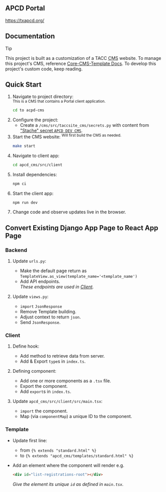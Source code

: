## APCD Portal

https://txapcd.org/

## Documentation

> [!TIP]
> This project is built as a customization of a TACC <abbr title="Content Management System">CMS</abbr> website. To manage this project's CMS, reference [Core-CMS-Template Docs][core-cms-template-docs]. To develop this project's custom code, keep reading.

## Quick Start

1. Navigate to project directory:\
    <sup>This is a CMS that contains a Portal client application.</sup>
    ```sh
    cd to acpd-cms
    ```
2. Configure the project:
    - Create a `/cms/src/taccsite_cms/secrets.py` with content from ["Stache" secret `APCD DEV CMS`](https://stache.utexas.edu/entry/c6a600467c02fcf0c902c229bd145118).
3. Start the CMS website:
    <sup>Will first build the CMS as needed.</sup>
    ```sh
    make start
    ```
4. Navigate to client app:
    ```sh
    cd apcd_cms/src/client
    ```
5. Install dependencies:
    ```sh
    npm ci
    ```
6. Start the client app:
    ```sh
    npm run dev
    ```
7. Change code and observe updates live in the browser.


## Convert Existing Django App Page to React App Page

### Backend

1. Update `urls.py`:
   - Make the default page return as\
       `TemplateView.as_view(template_name='<template_name')`
   - Add API endpoints.\
       _These endpoints are used in [Client](#client)._

2. Update `views.py`:
   - `import` `JsonResponse`
   - Remove Template building.
   - Adjust context to return `json`.
   - Send `JsonResponse`.


### Client

1. Define hook:
    - Add method to retrieve data from server.
	- Add & Export `type`s in `index.ts`.

2. Defining component:
    - Add one or more components as a `.tsx` file.
    - Export the component.
	- Add `export`s in `index.ts`.

3. Update `apcd_cms/src/client/src/main.tsx`:
    - `import` the component.
    - Map (via `componentMap`) a unique ID to the component.
	

### Template

- Update first line:
    - from `{% extends "standard.html" %}`
    - to `{% extends "apcd_cms/templates/standard.html" %}`
- Add an element where the component will render e.g.
   ```html
   <div id="list-registrations-root"></div>
   ```

   _Give the element its unique `id` as defined in `main.tsx`._




<!-- Link Aliases -->

[Core CMS]: https://github.com/TACC/Core-CMS
[Core CMS Template]: https://github.com/TACC/Core-CMS-Template
[Core Portal Deployments]: https://github.com/TACC/Core-Portal-Deployments

[core-cms-template-docs]: https://github.com/TACC/Core-CMS-Template/blob/v0.1.2/docs/README.md#tacc-custom-cms
